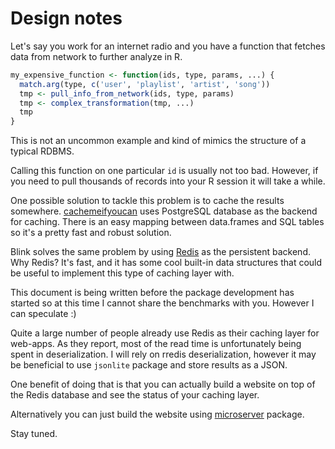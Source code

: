 # Design notes

Let's say you work for an internet radio and you have a function that fetches data
from network to further analyze in R.

```r
my_expensive_function <- function(ids, type, params, ...) {
  match.arg(type, c('user', 'playlist', 'artist', 'song'))
  tmp <- pull_info_from_network(ids, type, params)
  tmp <- complex_transformation(tmp, ...)
  tmp
}
```

This is not an uncommon example and kind of mimics the structure of a typical
RDBMS.

Calling this function on one particular `id` is usually not too bad. However,
if you need to pull thousands of records into your R session it will take a while.

One possible solution to tackle this problem is to cache the results somewhere.
[cachemeifyoucan](http://github.com/robertzk/cachemeifyoucan)
uses PostgreSQL database as the backend for caching. There is an easy mapping
between data.frames and SQL tables so it's a pretty fast and robust solution.

Blink solves the same problem by using [Redis](http://redis.io) as the persistent
backend. Why Redis? It's fast, and it has some cool built-in data structures
that could be useful to implement this type of caching layer with.

This document is being written before the package development has started so at
this time I cannot share the benchmarks with you. However I can speculate :)

Quite a large number of people already use Redis as their caching layer for
web-apps. As they report, most of the read time is unfortunately being spent in
deserialization. I will rely on rredis deserialization, however it may be
beneficial to use `jsonlite` package and store results as a JSON.

One benefit of doing that is that you can actually build a website on top of the
Redis database and see the status of your caching layer.

Alternatively you can just build the website using
[microserver](http://github.com/robertzk/microserver) package.

Stay tuned.
